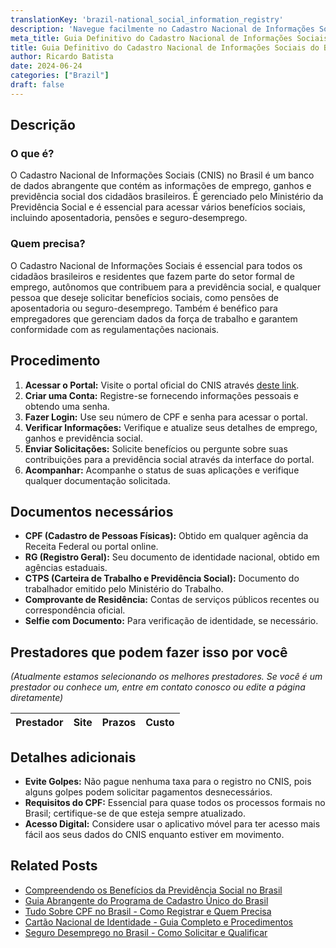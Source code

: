 ```yaml
---
translationKey: 'brazil-national_social_information_registry'
description: 'Navegue facilmente no Cadastro Nacional de Informações Sociais do Brasil: passos, documentos necessários e benefícios do CNIS para cidadãos e empregadores.'
meta_title: Guia Definitivo do Cadastro Nacional de Informações Sociais do Brasil
title: Guia Definitivo do Cadastro Nacional de Informações Sociais do Brasil
author: Ricardo Batista
date: 2024-06-24
categories: ["Brazil"]
draft: false
---
```


## Descrição
### O que é?
O Cadastro Nacional de Informações Sociais (CNIS) no Brasil é um banco de dados abrangente que contém as informações de emprego, ganhos e previdência social dos cidadãos brasileiros. É gerenciado pelo Ministério da Previdência Social e é essencial para acessar vários benefícios sociais, incluindo aposentadoria, pensões e seguro-desemprego.

### Quem precisa?
O Cadastro Nacional de Informações Sociais é essencial para todos os cidadãos brasileiros e residentes que fazem parte do setor formal de emprego, autônomos que contribuem para a previdência social, e qualquer pessoa que deseje solicitar benefícios sociais, como pensões de aposentadoria ou seguro-desemprego. Também é benéfico para empregadores que gerenciam dados da força de trabalho e garantem conformidade com as regulamentações nacionais.

## Procedimento

1. **Acessar o Portal:** Visite o portal oficial do CNIS através [deste link](https://meu.inss.gov.br/).
2. **Criar uma Conta:** Registre-se fornecendo informações pessoais e obtendo uma senha.
3. **Fazer Login:** Use seu número de CPF e senha para acessar o portal.
4. **Verificar Informações:** Verifique e atualize seus detalhes de emprego, ganhos e previdência social.
5. **Enviar Solicitações:** Solicite benefícios ou pergunte sobre suas contribuições para a previdência social através da interface do portal.
6. **Acompanhar:** Acompanhe o status de suas aplicações e verifique qualquer documentação solicitada.

## Documentos necessários

- **CPF (Cadastro de Pessoas Físicas):** Obtido em qualquer agência da Receita Federal ou portal online.
- **RG (Registro Geral):** Seu documento de identidade nacional, obtido em agências estaduais.
- **CTPS (Carteira de Trabalho e Previdência Social):** Documento do trabalhador emitido pelo Ministério do Trabalho.
- **Comprovante de Residência:** Contas de serviços públicos recentes ou correspondência oficial.
- **Selfie com Documento:** Para verificação de identidade, se necessário.

## Prestadores que podem fazer isso por você
_(Atualmente estamos selecionando os melhores prestadores. Se você é um prestador ou conhece um, entre em contato conosco ou edite a página diretamente)_

| Prestador        |     Site     |     Prazos    |       Custo      |
| --------------- | --------------- |  :-------------: | :-------------: |

## Detalhes adicionais

- **Evite Golpes:** Não pague nenhuma taxa para o registro no CNIS, pois alguns golpes podem solicitar pagamentos desnecessários.
- **Requisitos do CPF:** Essencial para quase todos os processos formais no Brasil; certifique-se de que esteja sempre atualizado.
- **Acesso Digital:** Considere usar o aplicativo móvel para ter acesso mais fácil aos seus dados do CNIS enquanto estiver em movimento.
## Related Posts

- [Compreendendo os Benefícios da Previdência Social no Brasil](https://tramitit.com/pt/guides/brazil/previd%C3%AAncia_social/)
- [Guia Abrangente do Programa de Cadastro Único do Brasil](https://tramitit.com/pt/guides/brazil/cadastro_%C3%BAnico/)
- [Tudo Sobre CPF no Brasil - Como Registrar e Quem Precisa](https://tramitit.com/pt/guides/brazil/cadastro_de_pessoas_f%C3%ADsicas/)
- [Cartão Nacional de Identidade - Guia Completo e Procedimentos](https://tramitit.com/pt/guides/brazil/documento_de_identidade/)
- [Seguro Desemprego no Brasil - Como Solicitar e Qualificar](https://tramitit.com/pt/guides/brazil/seguro_desemprego/)